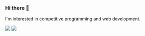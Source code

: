 ### Hi there 👋

I'm interested in competitive programming and web development.

<!--
**clcl777/clcl777** is a ✨ _special_ ✨ repository because its `README.md` (this file) appears on your GitHub profile.

Here are some ideas to get you started:

- 🔭 I’m currently working on ...
- 🌱 I’m currently learning ...
- 👯 I’m looking to collaborate on ...
- 🤔 I’m looking for help with ...
- 💬 Ask me about ...
- 📫 How to reach me: ...
- 😄 Pronouns: ...
- ⚡ Fun fact: ...
-->

![](http://github-profile-summary-cards.vercel.app/api/cards/repos-per-language?username=clcl777&theme=default)
![](http://github-profile-summary-cards.vercel.app/api/cards/most-commit-language?username=clcl777&theme=default)

